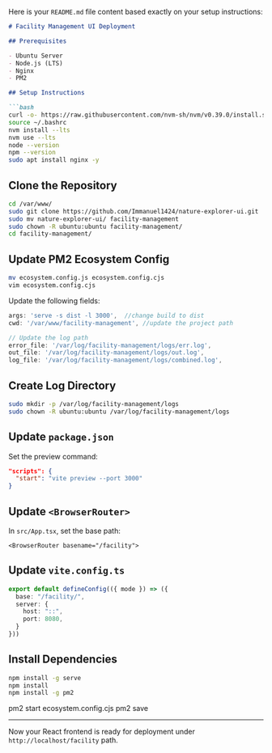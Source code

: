 Here is your `README.md` file content based exactly on your setup instructions:

````markdown
# Facility Management UI Deployment

## Prerequisites

- Ubuntu Server
- Node.js (LTS)
- Nginx
- PM2

## Setup Instructions

```bash
curl -o- https://raw.githubusercontent.com/nvm-sh/nvm/v0.39.0/install.sh | bash
source ~/.bashrc
nvm install --lts
nvm use --lts
node --version
npm --version
sudo apt install nginx -y
````

## Clone the Repository

```bash
cd /var/www/
sudo git clone https://github.com/Immanuel1424/nature-explorer-ui.git
sudo mv nature-explorer-ui/ facility-management
sudo chown -R ubuntu:ubuntu facility-management/
cd facility-management/
```

## Update PM2 Ecosystem Config

```bash
mv ecosystem.config.js ecosystem.config.cjs
vim ecosystem.config.cjs
```

Update the following fields:

```js
args: 'serve -s dist -l 3000',  //change build to dist
cwd: '/var/www/facility-management', //update the project path

// Update the log path 
error_file: '/var/log/facility-management/logs/err.log',
out_file: '/var/log/facility-management/logs/out.log',
log_file: '/var/log/facility-management/logs/combined.log',
```

## Create Log Directory

```bash
sudo mkdir -p /var/log/facility-management/logs
sudo chown -R ubuntu:ubuntu /var/log/facility-management/logs
```

## Update `package.json`

Set the preview command:

```json
"scripts": {
  "start": "vite preview --port 3000"
}
```

## Update `<BrowserRouter>`

In `src/App.tsx`, set the base path:

```tsx
<BrowserRouter basename="/facility">
```

## Update `vite.config.ts`

```ts
export default defineConfig(({ mode }) => ({
  base: "/facility/",
  server: {
    host: "::",
    port: 8080,
  }
}))
```

## Install Dependencies

```bash
npm install -g serve
npm install
npm install -g pm2
```
pm2 start ecosystem.config.cjs
pm2 save


---

Now your React frontend is ready for deployment under `http://localhost/facility` path.

```


